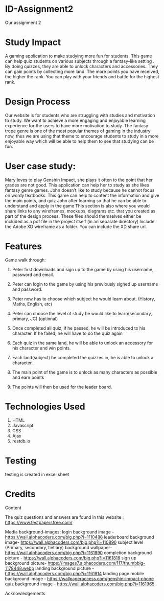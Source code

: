 # ID-Assignment2
Our assignment 2 

# Study Impact

A gaming application to make studying more fun for students. This game can help quiz students on various subjects through a fantasy-like setting . By doing quizzes, they are able to unlock characters and accessories. They can gain points by collecting more land. The more points you have received, the higher the rank. You can play with your friends and battle for the highest rank.  


# Design Process

Our website is for students who are struggling with studies and motivation to study. We want to achieve a more engaging and enjoyable learning experience for the users to have more motivation to study. The fantasy trope genre is one of the most popular themes of gaming in the industry now, thus we are using that theme to encourage students to study in a more enjoyable way which will be able to help them to see that studying can be fun. 
# User case study:
Mary loves to play Genshin Impact, she plays it often to the point that her grades are not good. This application can help her to study as she likes fantasy genre games. 
John doesn’t like to study because he cannot focus on wordy textbooks. This game can help to content the information and give the main points, and quiz John after learning so that he can be able to understand and apply in the game
This section is also where you would share links to any wireframes, mockups, diagrams etc. that you created as part of the design process. These files should themselves either be included as a pdf file in the project itself (in an separate directory) Include the Adobe XD wireframe as a folder. You can include the XD share url.


# Features
Game walk through: 

1) Peter first downloads and sign up to the game by using his username, password and email. 

2) Peter can login to the game by using his previously signed up username and password. 
3) Peter now has to choose which subject he would learn about. (History, Maths, English, etc)
4) Peter can choose the level of study he would like to learn(secondary, primary, JC) (optional)
5) Once completed all quiz, if he passed, he will be introduced to his character. If he failed, he will have to do the quiz again
6) Each quiz in the same land, he will be able to unlock an accessory for his character and win points.
7) Each land(subject) he completed the quizzes in, he is able to unlock a character. 
8) The main point of the game is to unlock as many characters as possible and earn points
9) The points will then be used for the leader board. 


# Technologies Used
1) HTML
2) Javascript
3) CSS
4) Ajax
5) restdb.io

# Testing
testing is created in excel sheet

# Credits

Content

The quiz questions and answers are found in this website : https://www.testpapersfree.com/

Media
background-images:
login background image -https://wall.alphacoders.com/big.php?i=1110488
leaderboard background image- https://wall.alphacoders.com/big.php?i=110890
subject level (Primary, secondary, tietiary) background wallpaper- https://wall.alphacoders.com/big.php?i=1161890
completion background picture - https://wall.alphacoders.com/big.php?i=1161816
sign up background picture- https://images7.alphacoders.com/117/thumbbig-1178448.webp
landing background picture - https://wall.alphacoders.com/big.php?i=1161814
landing page mobile background image - https://wallpaperaccess.com/genshin-impact-phone
quiz background image - https://wall.alphacoders.com/big.php?i=1161965

Acknowledgements
